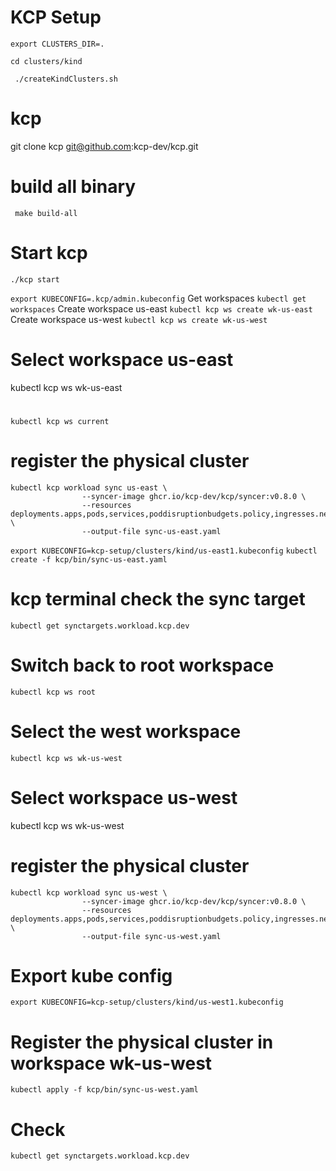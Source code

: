 # KCP Setup

```export CLUSTERS_DIR=.```

```cd clusters/kind```

``` ./createKindClusters.sh```

# kcp
git clone kcp git@github.com:kcp-dev/kcp.git

# build all binary
``` make build-all```
# Start kcp
```./kcp start```

 ```export KUBECONFIG=.kcp/admin.kubeconfig```
Get workspaces
```kubectl get workspaces```
Create workspace us-east
``` kubectl kcp ws create wk-us-east ```
Create workspace us-west
```kubectl kcp ws create wk-us-west ```

# Select workspace us-east
 kubectl kcp ws wk-us-east

 # 
 ```kubectl kcp ws current```

# register the physical cluster
```
kubectl kcp workload sync us-east \
                --syncer-image ghcr.io/kcp-dev/kcp/syncer:v0.8.0 \
                --resources deployments.apps,pods,services,poddisruptionbudgets.policy,ingresses.networking.k8s.io,networkpolicies.networking.k8s.io \
                --output-file sync-us-east.yaml
```

```export KUBECONFIG=kcp-setup/clusters/kind/us-east1.kubeconfig```
``` kubectl create -f kcp/bin/sync-us-east.yaml ```

# kcp terminal check the sync target
```kubectl get synctargets.workload.kcp.dev ```

# Switch back to root workspace
```kubectl kcp ws root```
# Select the west workspace
``` kubectl kcp ws wk-us-west ```

# Select workspace us-west
 kubectl kcp ws wk-us-west
# register the physical cluster
```
kubectl kcp workload sync us-west \
                --syncer-image ghcr.io/kcp-dev/kcp/syncer:v0.8.0 \
                --resources deployments.apps,pods,services,poddisruptionbudgets.policy,ingresses.networking.k8s.io,networkpolicies.networking.k8s.io \
                --output-file sync-us-west.yaml
```
# Export kube config
```export KUBECONFIG=kcp-setup/clusters/kind/us-west1.kubeconfig ```
# Register the physical cluster in workspace wk-us-west
``` kubectl apply -f kcp/bin/sync-us-west.yaml ```
# Check
 ```kubectl get synctargets.workload.kcp.dev```